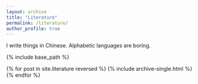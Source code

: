 ```yaml
---
layout: archive
title: "Literature"
permalink: /literature/
author_profile: true
---
```


I write things in Chinese. Alphabetic languages are boring.

{% include base_path %}

{% for post in site.literature reversed %}
  {% include archive-single.html %}
{% endfor %}

